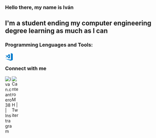 ### Hello there, my name is Iván

## I'm a student ending my computer engineering degree learning as much as I can


### Programming Lenguages and Tools:
[<img align="left" alt="Visual Studio Code" width="25px" src="https://raw.githubusercontent.com/github/explore/80688e429a7d4ef2fca1e82350fe8e3517d3494d/topics/visual-studio-code/visual-studio-code.png" />][webdevplaylist]

<br />


### Connect with me
[<img align="left" alt="ivan.cantero38 | Instragram" width="22px" src="https://cdn.jsdelivr.net/npm/simple-icons@v3/icons/intragram.svg">][instragram]

[<img align="left" alt="CanteroMH | Twiter" width="22px" src="https://cdn.jsdelivr.net/npm/simple-icons@v3/icons/twiter.svg">][twiter]

<br /> 


[instragram]: https://www.instagram.com/ivancantero.38/?hl=es
[twiter]:https://twitter.com/CanteroMH
[webdevplaylist]:https://www.youtube.com/watch?v=ECuqb5Tv9qI&t=765s